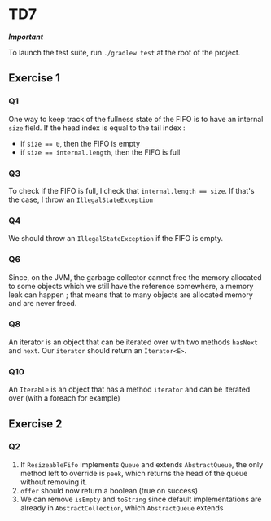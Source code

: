 # TD7

***Important***

To launch the test suite, run `./gradlew test` at the root of the project.

## Exercise 1

### Q1

One way to keep track of the fullness state of the FIFO is to have an internal
`size` field. If the head index is equal to the tail index : 
- if `size == 0`, then the FIFO is empty
- if `size == internal.length`, then the FIFO is full

### Q3

To check if the FIFO is full, I check that `internal.length == size`.
If that's the case, I throw an `IllegalStateException`

### Q4

We should throw an `IllegalStateException` if the FIFO is empty.

### Q6

Since, on the JVM, the garbage collector cannot free the memory allocated to
some objects which we still have the reference somewhere, a memory leak
can happen ; that means that to many objects are allocated memory and are
never freed.

### Q8

An iterator is an object that can be iterated over with two methods `hasNext`
and `next`. Our `iterator` should return an `Iterator<E>`.

### Q10

An `Iterable` is an object that has a method `iterator` and can be
iterated over (with a foreach for example)

## Exercise 2

### Q2

1. If `ResizeableFifo` implements `Queue` and extends `AbstractQueue`,
   the only method left to override is `peek`, which returns the head
   of the queue without removing it.
2. `offer` should now return a boolean (true on success)
3. We can remove `isEmpty` and `toString` since default implementations are already in
   `AbstractCollection`, which `AbstractQueue` extends